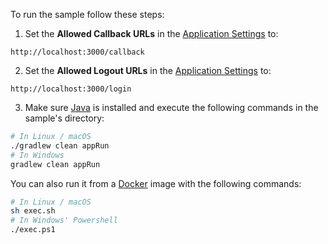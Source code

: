 To run the sample follow these steps:

1) Set the **Allowed Callback URLs** in the <a href="$manage_url/#/applications/$account.clientId/settings" target="_blank">Application Settings</a> to:
```text
http://localhost:3000/callback
```

2) Set the **Allowed Logout URLs** in the <a href="$manage_url/#/applications/$account.clientId/settings" target="_blank">Application Settings</a> to:
```text
http://localhost:3000/login
```

3) Make sure <a href="http://www.oracle.com/technetwork/java/javase/downloads/" target="_blank">Java</a> is installed and execute the following commands in the sample's directory:

```bash
# In Linux / macOS
./gradlew clean appRun
# In Windows
gradlew clean appRun
```

You can also run it from a <a href="https://www.docker.com" target="_blank">Docker</a> image with the following commands:

```bash
# In Linux / macOS
sh exec.sh
# In Windows' Powershell
./exec.ps1
```